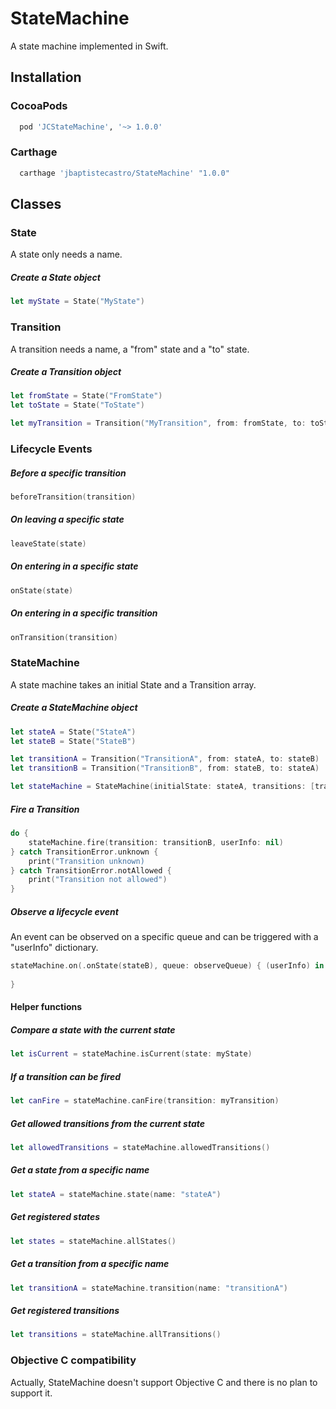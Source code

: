 # StateMachine
A state machine implemented in Swift.

## Installation

### CocoaPods

```ruby
  pod 'JCStateMachine', '~> 1.0.0'
```

### Carthage

```ruby
  carthage 'jbaptistecastro/StateMachine' "1.0.0"
```

## Classes

### State

A state only needs a name. 

##### Create a State object

```swift
let myState = State("MyState")
```

### Transition

A transition needs a name, a "from" state and a "to" state. 

##### Create a Transition object

```swift
let fromState = State("FromState")
let toState = State("ToState")

let myTransition = Transition("MyTransition", from: fromState, to: toState)
```

### Lifecycle Events

##### Before a specific transition

```swift
beforeTransition(transition)
```

##### On leaving a specific state

```swift
leaveState(state)
```

##### On entering in a specific state

```swift
onState(state)
```

##### On entering in a specific transition

```swift
onTransition(transition)
```

### StateMachine

A state machine takes an initial State and a Transition array.

##### Create a StateMachine object

```swift
let stateA = State("StateA")
let stateB = State("StateB")

let transitionA = Transition("TransitionA", from: stateA, to: stateB)
let transitionB = Transition("TransitionB", from: stateB, to: stateA)

let stateMachine = StateMachine(initialState: stateA, transitions: [transitionA, transitionB]
```
##### Fire a Transition

```swift
do {
    stateMachine.fire(transition: transitionB, userInfo: nil)
} catch TransitionError.unknown {
    print("Transition unknown)
} catch TransitionError.notAllowed {
    print("Transition not allowed")
} 
```

##### Observe a lifecycle event

An event can be observed on a specific queue and can be triggered with a "userInfo" dictionary.

```swift
stateMachine.on(.onState(stateB), queue: observeQueue) { (userInfo) in
            
}
```

#### Helper functions

##### Compare a state with the current state

```swift
let isCurrent = stateMachine.isCurrent(state: myState)
```

##### If a transition can be fired

```swift
let canFire = stateMachine.canFire(transition: myTransition)
```

##### Get allowed transitions from the current state

```swift
let allowedTransitions = stateMachine.allowedTransitions()
```

##### Get a state from a specific name

```swift
let stateA = stateMachine.state(name: "stateA")
```

##### Get registered states

```swift
let states = stateMachine.allStates()
```

##### Get a transition from a specific name

```swift
let transitionA = stateMachine.transition(name: "transitionA")
```

##### Get registered transitions

```swift
let transitions = stateMachine.allTransitions()
```

### Objective C compatibility

Actually, StateMachine doesn't support Objective C and there is no plan to support it.